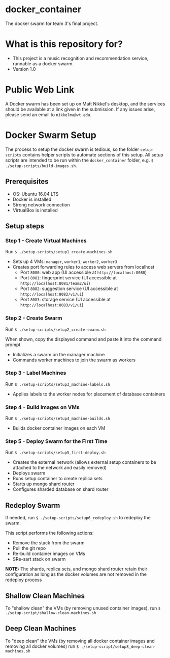 # docker_container
The docker swarm for team 3's final project.


# What is this repository for? #

- This project is a music recognition and recommendation service, runnable as a docker swarm.
- Version 1.0

# Public Web Link #

A Docker swarm has been set up on Matt Nikkel's desktop, and the services should be available at a link given in the submission. If any issues arise, please send an email to `nikkelma@vt.edu`.


# Docker Swarm Setup #

The process to setup the docker swarm is tedious, so the folder `setup-scripts` contains helper scripts to automate sections of this setup. All setup scripts are intended to be run within the `docker_container` folder, e.g. `$ ./setup-scripts/build-images.sh`.


## Prerequisites ##
- OS: Ubuntu 16.04 LTS
- Docker is installed
- Strong network connection
- VirtualBox is installed


## Setup steps ##
### Step 1 - Create Virtual Machines ###

Run `$ ./setup-scripts/setup1_create-machines.sh`

- Sets up 4 VMs: `manager`, `worker1`, `worker2`, `worker3`
- Creates port forwarding rules to access web servers from localhost
  * Port `8080`: web app (UI accessible at `http://localhost:8080`)
  * Port `8081`: fingerprint service (UI accessible at `http://localhost:8081/team2/ui`)
  * Port `8082`: suggestion service (UI accessible at `http://localhost:8082/v1/ui`)
  * Port `8083`: storage service (UI accessible at `http://localhost:8083/v1/ui`)


### Step 2 - Create Swarm ###

Run `$ ./setup-scripts/setup2_create-swarm.sh`

When shown, copy the displayed command and paste it into the command prompt

- Initializes a swarm on the manager machine
- Commands worker machines to join the swarm as workers


### Step 3 - Label Machines ###

Run `$ ./setup-scripts/setup3_machine-labels.sh`

- Applies labels to the worker nodes for placement of database containers


### Step 4 - Build Images on VMs ###

Run `$ ./setup-scripts/setup4_machine-builds.sh`

- Builds docker container images on each VM


### Step 5 - Deploy Swarm for the First Time ###

Run `$ ./setup-scripts/setup5_first-deploy.sh`

- Creates the external network (allows external setup containers to be attached to the network and easily removed)
- Deploys swarm
- Runs setup container to create replica sets
- Starts up mongo shard router
- Configures sharded database on shard router


## Redeploy Swarm ##

If needed, run `$ ./setup-scripts/setup6_redeploy.sh` to redeploy the swarm.

This script performs the following actions:

- Remove the stack from the swarm
- Pull the git repo
- Re-build container images on VMs
- SRe-sart stack on swarm

**NOTE:** The shards, replica sets, and mongo shard router retain their configuration as long as the docker volumes are not removed in the redeploy process


## Shallow Clean Machines ##

To "shallow clean" the VMs (by removing unused container images), run `$ ./setup-script/shallow-clean-machines.sh`


## Deep Clean Machines ##

To "deep clean" the VMs (by removing all docker container images and removing all docker volumes) run `$ ./setup-script/setup8_deep-clean-machines.sh`


